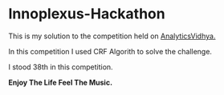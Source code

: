 # Innoplexus-Hackathon
This is my solution to the competition held on [AnalyticsVidhya.](https://datahack.analyticsvidhya.com/contest/innoplexus-online-hiring-hackathon-saving-lives-wi/ "Competition Page")

In this competition I used CRF Algorith to solve the challenge.

I stood 38th in this competition.

**Enjoy The Life Feel The Music.**
